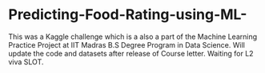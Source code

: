 # Predicting-Food-Rating-using-ML-

This was a Kaggle challenge which is a also a part of the Machine Learning Practice Project at IIT Madras B.S Degree Program in Data Science. 
Will update the code  and datasets after release of Course letter. 
Waiting for L2 viva SLOT. 
